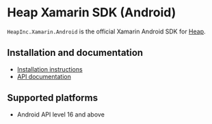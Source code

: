 # Heap Xamarin SDK (Android)

`HeapInc.Xamarin.Android` is the official Xamarin Android SDK for [Heap](https://heap.io).

## Installation and documentation

- [Installation instructions](https://developers.heap.io/docs/xamarin-quick-start)
- [API documentation](https://developers.heap.io/docs/xamarin-sdk-reference)

## Supported platforms

- Android API level 16 and above
